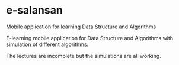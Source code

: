 # e-salansan
Mobile application for learning Data Structure and Algorithms

E-learning mobile application for Data Structure and Algorithms with simulation of different algorithms.

The lectures are incomplete but the simulations are all working.
